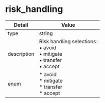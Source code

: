 # risk_handling
| Detail | Value |
| ------ | ----- |
| type | string |
| description | Risk handling selections:<br/> • avoid<br/> • mitigate<br/> • transfer<br/> • accept |
| enum | * avoid<br/>* mitigate<br/>* transfer<br/>* accept |
